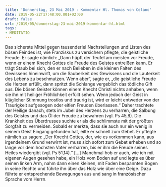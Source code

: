 ```yaml
---
title: 'Donnerstag, 23 Mai 2019 : Kommentar Hl. Thomas von Celano'
date: 2019-05-22T17:48:00.001+02:00
draft: false
url: /2019/05/donnerstag-23-mai-2019-kommentar-hl.html
tags: 
- MEDITATIO
---
```


Das sicherste Mittel gegen tausenderlei Nachstellungen und Listen des bösen Feindes ist, wie Franziskus zu versichern pflegte, die geistliche Freude. Er sagte nämlich: „Dann hüpft der Teufel am meisten vor Freude, wenn er einem Knecht Gottes die Freude des Geistes entreißen kann. Er trägt Staub bei sich, den er nach Belieben in die kleinen Falten des Gewissens hineinwirft, um die Sauberkeit des Gewissens und die Lauterkeit des Lebens zu beschmutzen. Wenn aber“, sagte er, „die geistliche Freude die Herzen erfüllt, dann spritzt die Schlange vergeblich das tödliche Gift aus. Die bösen Geister können einem Knecht Christi nichts anhaben, wenn sie ihn mit heiliger Fröhlichkeit erfüllt sehen. Wenn jedoch der Geist in kläglicher Stimmung trostlos und traurig ist, wird er leicht entweder von der Traurigkeit aufgesogen oder eitlen Freuden überlassen.“ Daher trachtete der Heilige danach, stets im Jubel des Herzens zu verharren, die Salbung des Geistes und das Öl der Freude zu bewahren (vgl. Ps 45,8). Die Krankheit des Überdrusses suchte er als die schlimmste mit der größten Sorgfalt zu vermeiden. Sobald er merkte, dass sie auch nur ein wenig in seinem Geist Eingang gefunden hat, eilte er schnell zum Gebet. Er pflegte nämlich zu sagen: „Der Knecht Gottes, der, wie es vorkommen kann, aus irgendeinem Grund verwirrt ist, muss sich sofort zum Gebet erheben und so lange vor dem höchsten Vater verharren, bis er ihm die Freude seines Heiles wiedergibt (vgl. Ps 51,14).“ \[…\] Manchmal hob er auch, wie ich mit eigenen Augen gesehen habe, ein Holz vom Boden auf und legte es über seinen linken Arm, nahm dann einen kleinen, mit Faden bespannten Bogen in seine Rechte und führte ihn über das Holz wie über eine Geige. Dazu führte er entsprechende Bewegungen aus und sang in französischer Sprache vom Herrn.